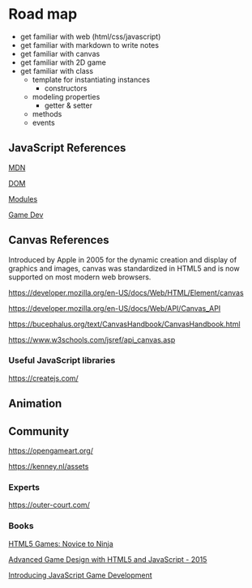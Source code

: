 # Road map

* get familiar with web (html/css/javascript)
* get familiar with markdown to write notes
* get familiar with canvas
* get familiar with 2D game
* get familiar with class
  * template for instantiating instances
    * constructors
  * modeling properties
    * getter & setter
  * methods
  * events

## JavaScript References

[MDN](https://developer.mozilla.org/en-US/docs/Web/JavaScript)

[DOM](https://developer.mozilla.org/en-US/docs/Web/API/Document)

[Modules](https://developer.mozilla.org/en-US/docs/Web/JavaScript/Guide/Modules)

[Game Dev](https://developer.mozilla.org/en-US/docs/Games)

## Canvas References

 Introduced by Apple in 2005 for the dynamic creation and display of graphics and images, canvas was standardized in HTML5 and is now supported on most modern web browsers.

<https://developer.mozilla.org/en-US/docs/Web/HTML/Element/canvas>

<https://developer.mozilla.org/en-US/docs/Web/API/Canvas_API>

<https://bucephalus.org/text/CanvasHandbook/CanvasHandbook.html>

<https://www.w3schools.com/jsref/api_canvas.asp>

### Useful JavaScript libraries

<https://createjs.com/>

## Animation

## Community

<https://opengameart.org/>

<https://kenney.nl/assets>

### Experts

<https://outer-court.com/>

### Books

[HTML5 Games: Novice to Ninja](https://github.com/spbooks/html5games1)

[Advanced Game Design with HTML5 and JavaScript - 2015](https://github.com/kittykatattack/agd)

[Introducing JavaScript Game Development](https://github.com/Apress/intro-javascript-game-dev)

